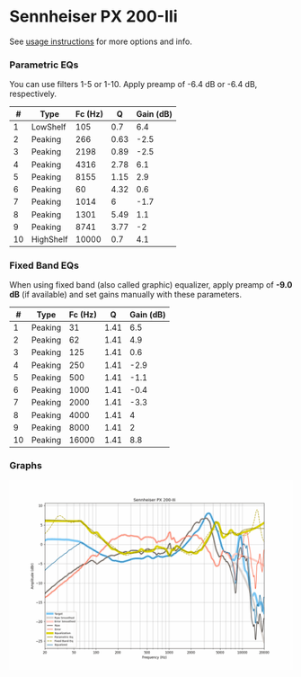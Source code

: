 # Sennheiser PX 200-IIi
See [usage instructions](https://github.com/jaakkopasanen/AutoEq#usage) for more options and info.

### Parametric EQs
You can use filters 1-5 or 1-10. Apply preamp of -6.4 dB or -6.4 dB, respectively.

|   # | Type      |   Fc (Hz) |    Q |   Gain (dB) |
|-----|-----------|-----------|------|-------------|
|   1 | LowShelf  |       105 | 0.7  |         6.4 |
|   2 | Peaking   |       266 | 0.63 |        -2.5 |
|   3 | Peaking   |      2198 | 0.89 |        -2.5 |
|   4 | Peaking   |      4316 | 2.78 |         6.1 |
|   5 | Peaking   |      8155 | 1.15 |         2.9 |
|   6 | Peaking   |        60 | 4.32 |         0.6 |
|   7 | Peaking   |      1014 | 6    |        -1.7 |
|   8 | Peaking   |      1301 | 5.49 |         1.1 |
|   9 | Peaking   |      8741 | 3.77 |        -2   |
|  10 | HighShelf |     10000 | 0.7  |         4.1 |

### Fixed Band EQs
When using fixed band (also called graphic) equalizer, apply preamp of **-9.0 dB** (if available) and set gains manually with these parameters.

|   # | Type    |   Fc (Hz) |    Q |   Gain (dB) |
|-----|---------|-----------|------|-------------|
|   1 | Peaking |        31 | 1.41 |         6.5 |
|   2 | Peaking |        62 | 1.41 |         4.9 |
|   3 | Peaking |       125 | 1.41 |         0.6 |
|   4 | Peaking |       250 | 1.41 |        -2.9 |
|   5 | Peaking |       500 | 1.41 |        -1.1 |
|   6 | Peaking |      1000 | 1.41 |        -0.4 |
|   7 | Peaking |      2000 | 1.41 |        -3.3 |
|   8 | Peaking |      4000 | 1.41 |         4   |
|   9 | Peaking |      8000 | 1.41 |         2   |
|  10 | Peaking |     16000 | 1.41 |         8.8 |

### Graphs
![](./Sennheiser%20PX%20200-IIi.png)
